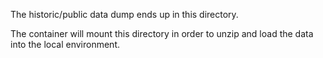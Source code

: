 The historic/public data dump ends up in this directory.

The container will mount this directory in order to unzip and load the data into the local environment.
